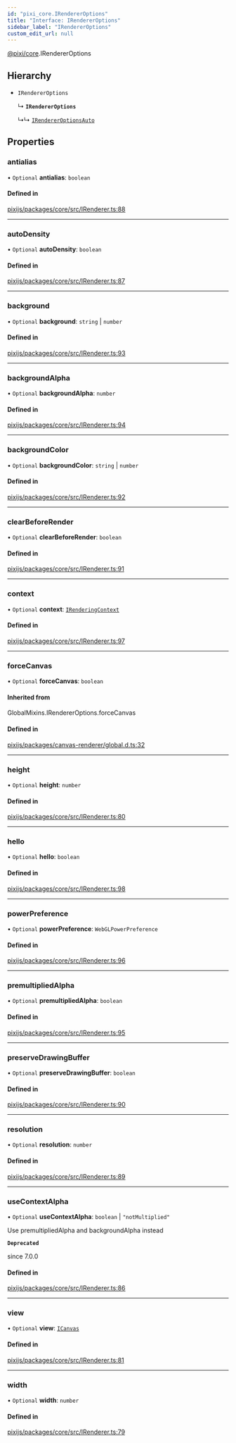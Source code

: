 ```yaml
---
id: "pixi_core.IRendererOptions"
title: "Interface: IRendererOptions"
sidebar_label: "IRendererOptions"
custom_edit_url: null
---
```


[@pixi/core](../modules/pixi_core.md).IRendererOptions

## Hierarchy

- `IRendererOptions`

  ↳ **`IRendererOptions`**

  ↳↳ [`IRendererOptionsAuto`](pixi_core.IRendererOptionsAuto.md)

## Properties

### antialias

• `Optional` **antialias**: `boolean`

#### Defined in

[pixijs/packages/core/src/IRenderer.ts:88](https://github.com/pixijs/pixijs/blob/2194fe5c5/packages/core/src/IRenderer.ts#L88)

___

### autoDensity

• `Optional` **autoDensity**: `boolean`

#### Defined in

[pixijs/packages/core/src/IRenderer.ts:87](https://github.com/pixijs/pixijs/blob/2194fe5c5/packages/core/src/IRenderer.ts#L87)

___

### background

• `Optional` **background**: `string` \| `number`

#### Defined in

[pixijs/packages/core/src/IRenderer.ts:93](https://github.com/pixijs/pixijs/blob/2194fe5c5/packages/core/src/IRenderer.ts#L93)

___

### backgroundAlpha

• `Optional` **backgroundAlpha**: `number`

#### Defined in

[pixijs/packages/core/src/IRenderer.ts:94](https://github.com/pixijs/pixijs/blob/2194fe5c5/packages/core/src/IRenderer.ts#L94)

___

### backgroundColor

• `Optional` **backgroundColor**: `string` \| `number`

#### Defined in

[pixijs/packages/core/src/IRenderer.ts:92](https://github.com/pixijs/pixijs/blob/2194fe5c5/packages/core/src/IRenderer.ts#L92)

___

### clearBeforeRender

• `Optional` **clearBeforeRender**: `boolean`

#### Defined in

[pixijs/packages/core/src/IRenderer.ts:91](https://github.com/pixijs/pixijs/blob/2194fe5c5/packages/core/src/IRenderer.ts#L91)

___

### context

• `Optional` **context**: [`IRenderingContext`](pixi_core.IRenderingContext.md)

#### Defined in

[pixijs/packages/core/src/IRenderer.ts:97](https://github.com/pixijs/pixijs/blob/2194fe5c5/packages/core/src/IRenderer.ts#L97)

___

### forceCanvas

• `Optional` **forceCanvas**: `boolean`

#### Inherited from

GlobalMixins.IRendererOptions.forceCanvas

#### Defined in

[pixijs/packages/canvas-renderer/global.d.ts:32](https://github.com/pixijs/pixijs/blob/2194fe5c5/packages/canvas-renderer/global.d.ts#L32)

___

### height

• `Optional` **height**: `number`

#### Defined in

[pixijs/packages/core/src/IRenderer.ts:80](https://github.com/pixijs/pixijs/blob/2194fe5c5/packages/core/src/IRenderer.ts#L80)

___

### hello

• `Optional` **hello**: `boolean`

#### Defined in

[pixijs/packages/core/src/IRenderer.ts:98](https://github.com/pixijs/pixijs/blob/2194fe5c5/packages/core/src/IRenderer.ts#L98)

___

### powerPreference

• `Optional` **powerPreference**: `WebGLPowerPreference`

#### Defined in

[pixijs/packages/core/src/IRenderer.ts:96](https://github.com/pixijs/pixijs/blob/2194fe5c5/packages/core/src/IRenderer.ts#L96)

___

### premultipliedAlpha

• `Optional` **premultipliedAlpha**: `boolean`

#### Defined in

[pixijs/packages/core/src/IRenderer.ts:95](https://github.com/pixijs/pixijs/blob/2194fe5c5/packages/core/src/IRenderer.ts#L95)

___

### preserveDrawingBuffer

• `Optional` **preserveDrawingBuffer**: `boolean`

#### Defined in

[pixijs/packages/core/src/IRenderer.ts:90](https://github.com/pixijs/pixijs/blob/2194fe5c5/packages/core/src/IRenderer.ts#L90)

___

### resolution

• `Optional` **resolution**: `number`

#### Defined in

[pixijs/packages/core/src/IRenderer.ts:89](https://github.com/pixijs/pixijs/blob/2194fe5c5/packages/core/src/IRenderer.ts#L89)

___

### useContextAlpha

• `Optional` **useContextAlpha**: `boolean` \| ``"notMultiplied"``

Use premultipliedAlpha and backgroundAlpha instead

**`Deprecated`**

since 7.0.0

#### Defined in

[pixijs/packages/core/src/IRenderer.ts:86](https://github.com/pixijs/pixijs/blob/2194fe5c5/packages/core/src/IRenderer.ts#L86)

___

### view

• `Optional` **view**: [`ICanvas`](pixi_core.ICanvas.md)

#### Defined in

[pixijs/packages/core/src/IRenderer.ts:81](https://github.com/pixijs/pixijs/blob/2194fe5c5/packages/core/src/IRenderer.ts#L81)

___

### width

• `Optional` **width**: `number`

#### Defined in

[pixijs/packages/core/src/IRenderer.ts:79](https://github.com/pixijs/pixijs/blob/2194fe5c5/packages/core/src/IRenderer.ts#L79)
